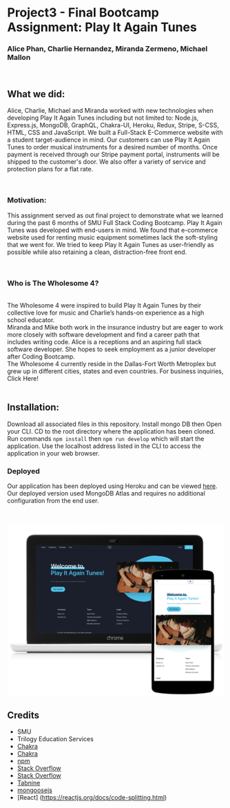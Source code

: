 # Project3 - Final Bootcamp Assignment: Play It Again Tunes
### Alice Phan, Charlie Hernandez, Miranda Zermeno, Michael Mallon
<br>

## What we did: 
Alice, Charlie, Michael and Miranda worked with new technologies when developing Play It Again Tunes including but not limited to: Node.js, Express.js, MongoDB, GraphQL, Chakra-UI, Heroku, Redux, Stripe, S-CSS, HTML, CSS and JavaScript. We built a Full-Stack E-Commerce website with a student target-audience in mind. Our customers can use Play It Again Tunes to order musical instruments for a desired number of months. Once payment is received through our Stripe payment portal, instruments will be shipped to the customer's door. We also offer a variety of service and protection plans for a flat rate.

<br>

### Motivation:

This assignment served as out final project to demonstrate what we learned during the past 6 months of SMU Full Stack Coding Bootcamp. Play It Again Tunes was developed with end-users in mind. We found that e-commerce website used for renting music equipment sometimes lack the soft-styling that we went for. We tried to keep Play It Again Tunes as user-friendly as possible while also retaining a clean, distraction-free front end.

<br>

### Who is The Wholesome 4?

<br>
The Wholesome 4 were inspired to build Play It Again Tunes by their collective love for music and Charlie’s hands-on experience as a high school educator.
<br>
Miranda and Mike both work in the insurance industry but are eager to work more closely with software development and find a career path that includes writing code. Alice is a receptions and an aspiring full stack software developer. She hopes to seek employment as a junior developer after Coding Bootcamp.
<br>
The Wholesome 4 currently reside in the Dallas-Fort Worth Metroplex but grew up in different cities, states and even countries. For business inquiries, Click Here!
<br>
<br>

## Installation:
Download all associated files in this repository. Install mongo DB then Open your CLI. CD to the root directory where the application has been cloned. Run commands `npm install` then `npm run develop` which will start the application. Use the localhost address listed in the CLI to access the application in your web browser.

### Deployed
Our application has been deployed using Heroku and can be viewed [here](https://project3-playitagaintunes.herokuapp.com/). Our deployed version used MongoDB Atlas and requires no additional configuration from the end user.

<br>

![Working Screenshot](https://raw.githubusercontent.com/MikeMallonIT/Project3-PlayItAgainTunes/main/client/public/images/appScreenShot.png)


## Credits
- SMU
- Trilogy Education Services
- [Chakra](https://chakra-ui.com/docs/getting-started)
- [Chakra](https://chakra-ui.com/docs/media-and-icons/icon)
- [npm](https://www.npmjs.com/package/react-router-dom)
- [Stack Overflow](https://stackoverflow.com/questions/66839427/mongoose-middleware-schema-presave)
- [Stack Overflow](https://stackoverflow.com/questions/46693430/what-are-salt-rounds-and-how-are-salts-stored-in-bcrypt)
- [Tabnine](https://www.tabnine.com/code/javascript/functions/bcrypt/compare)
- [mongoosejs](https://mongoosejs.com/docs/schematypes.html)
- [React] (https://reactjs.org/docs/code-splitting.html)
